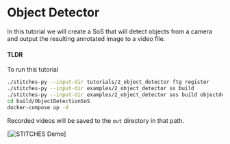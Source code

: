 # Object Detector

In this tutorial we will create a SoS that will detect objects from a camera and output the resulting annotated image to a video file.


#### TLDR
To run this tutorial

```bash
./stitches-py --input-dir tutorials/2_object_detector ftg register
./stitches-py --input-dir examples/2_object_detector ss build
./stitches-py --input-dir examples/2_object_detector sos build objectdetectionsos.sos.ObjectDetectionSoS
cd build/ObjectDetectionSoS
docker-compose up -d
```

Recorded videos will be saved to the `out` directory in that path.

[![STITCHES Demo](stiches-demo.gif)]